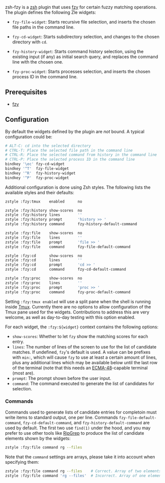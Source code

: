 zsh-fzy is a [zsh](http://www.zsh.org/) plugin that uses [fzy](https://github.com/jhawthorn/fzy) for 
certain fuzzy matching operations. The plugin defines the following Zle
widgets:

- `fzy-file-widget`: Starts recursive file selection, and inserts the chosen
  file paths in the command line.

- `fzy-cd-widget`: Starts subdirectory selection, and changes to the chosen
  directory with `cd`.

- `fzy-history-widget`: Starts command history selection, using the existing
  input (if any) as initial search query, and replaces the command line with
  the chosen one.

- `fzy-proc-widget`: Starts processes selection, and inserts the chosen
  process ID in the command line.


## Prerequisites
* [fzy](https://github.com/jhawthorn/fzy)



## Configuration

By default the widgets defined by the plugin are *not* bound. A typical
configuration could be:

```sh
# ALT-C: cd into the selected directory
# CTRL-T: Place the selected file path in the command line
# CTRL-R: Place the selected command from history in the command line
# CTRL-P: Place the selected process ID in the command line
bindkey '\ec' fzy-cd-widget
bindkey '^T'  fzy-file-widget
bindkey '^R'  fzy-history-widget
bindkey '^P'  fzy-proc-widget
```

Additional configuration is done using Zsh styles. The following lists the
available styles and their defaults:

```sh
zstyle :fzy:tmux    enabled      no

zstyle :fzy:history show-scores  no
zstyle :fzy:history lines        ''
zstyle :fzy:history prompt       'history >> '
zstyle :fzy:history command      fzy-history-default-command

zstyle :fzy:file    show-scores  no
zstyle :fzy:file    lines        ''
zstyle :fzy:file    prompt       'file >> '
zstyle :fzy:file    command      fzy-file-default-command

zstyle :fzy:cd      show-scores  no
zstyle :fzy:cd      lines        ''
zstyle :fzy:cd      prompt       'cd >> '
zstyle :fzy:cd      command      fzy-cd-default-command

zstyle :fzy:proc    show-scores  no
zstyle :fzy:proc    lines        ''
zstyle :fzy:proc    prompt       'proc >> '
zstyle :fzy:proc    command      fzy-proc-default-command
```

Setting `:fzy:tmux enabled` will use a split pane when the shell is running
inside [Tmux](https://github.com/tmux/tmux). Currently there are no options
to allow configuration of the Tmux pane used for the widgets. Contributions
to address this are very welcome, as well as day-to-day testing with this
option enabled.

For each widget, the `:fzy:${widget}` context contains the following options:

- `show-scores`: Whether to let `fzy` show the matching scores for each entry.
- `lines`: The number of lines of the screen to use for the list of candidate
  matches. If undefined, `fzy`'s default is used. A value can be prefixes with
  `min:`, which will cause `fzy` to use at least a certain amount of lines,
  plus any additional lines which may be available below until the last row
  of the terminal (note that this needs an [ECMA-48](https://en.wikipedia.org/wiki/ECMA-48)-capable
  terminal (most are).
- `prompt`: The prompt shown before the user input.
- `command`: The command executed to generate the list of candidates for
  selection.


### Commands

Commands used to generate lists of candidate entries for completoin must
write items to standard output, one per line. Commands
`fzy-file-default-command`, `fzy-cd-default-command`, and
`fzy-history-default-command` are used by default. The first two use `find(1)`
under the hood, and you may prefer to use other tools like
[RipGrep](https://github.com/BurntSushi/ripgrep) to produce the list of
candidate elements shown by the widgets:

```sh
zstyle :fzy:file command rg --files
```

Note that the `command` settings are arrays, please take it into account
when specifying them:

```sh
zstyle :fzy:file command rg --files    # Correct. Array of two elements.
zstyle :fzy:file command 'rg --files'  # Incorrect. Array of one element.
```

